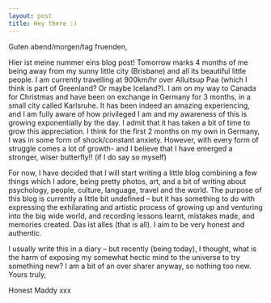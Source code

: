 ```yaml
---
layout: post
title: Hey there :) 
---
```


Guten abend/morgen/tag fruenden, 


Hier ist meine nummer eins blog post! Tomorrow marks 4 months of me being away from my sunny little city (Brisbane) and all its beautiful little people. I am currently travelling at 900km/hr over Alluitsup Paa (which I think is part of Greenland? Or maybe Iceland?). I am on my way to Canada for Christmas and have been on exchange in Germany for 3 months, in a small city called Karlsruhe. It has been indeed an amazing experiencing, and I am fully aware of how privileged I am and my awareness of this is growing exponentially by the day. I admit that it has taken a bit of time to grow this appreciation. I think for the first 2 months on my own in Germany, I was in some form of shock/constant anxiety. However, with every form of struggle comes a lot of growth- and I believe that I have emerged a stronger, wiser butterfly!! (if I do say so myself) 


For now, I have decided that I will start writing a little blog combining a few things which I adore, being pretty photos, art, and a bit of writing about psychology, people, culture, language, travel and the world. The purpose of this blog is currently a little bit undefined – but it has something to do with expressing the exhilarating and artistic process of growing up and venturing into the big wide world, and recording lessons learnt, mistakes made, and memories created. Das ist alles (that is all). I aim to be very honest and authentic. 


I usually write this in a diary – but recently (being today), I thought, what is the harm of exposing my somewhat hectic mind to the universe to try something new? I am a bit of an over sharer anyway, so nothing too new. 
Yours truly,


Honest Maddy xxx
